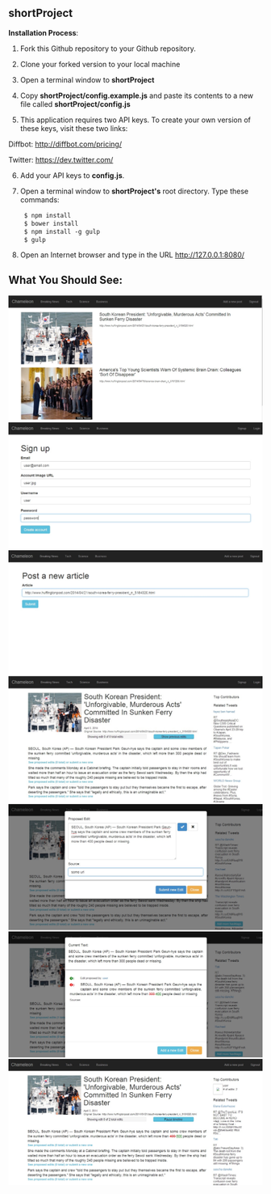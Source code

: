 ## shortProject ##


**Installation Process**: 

1. Fork this Github repository to your Github repository.

2. Clone your forked version to your local machine

3. Open a terminal window to **shortProject**

4. Copy **shortProject/config.example.js** and paste its contents to a new file called **shortProject/config.js**

5. This application requires two API keys. To create your own version of these keys, visit these two links: 

  Diffbot: http://diffbot.com/pricing/
  
  Twitter: https://dev.twitter.com/

6. Add your API keys to **config.js**.

7. Open a terminal window to **shortProject's** root directory. Type these commands: 

        $ npm install
        $ bower install
        $ npm install -g gulp
        $ gulp

8. Open an Internet browser and type in the URL http://127.0.0.1:8080/

## What You Should See: ##
![Main Page](/screenshots/mainpage.jpg "main page")
![Sign Up](/screenshots/signup.jpg "sign up")
![New Post](/screenshots/newpost.jpg "newpost")
![Article Page](/screenshots/article.jpg "article")
![Proposed Edit Page](/screenshots/proposeEdit.jpg "edit")
![Vote](/screenshots/vote.jpg "vote")
![Timeline](/screenshots/timeline.jpg "timeline")